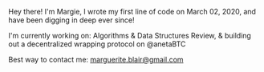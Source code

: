 Hey there! I'm Margie, I wrote my first line of code on March 02, 2020, and have been digging in deep ever since!

I'm currently working on: Algorithms & Data Structures Review, & building out a decentralized wrapping protocol on @anetaBTC <br>

Best way to contact me: marguerite.blair@gmail.com


